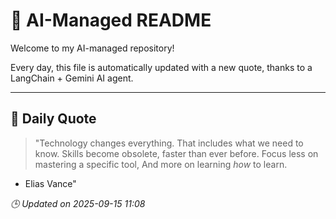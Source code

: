 # 🧠 AI-Managed README

Welcome to my AI-managed repository!

Every day, this file is automatically updated with a new quote, thanks to a LangChain + Gemini AI agent.

---

## 📅 Daily Quote

> "Technology changes everything.
That includes what we need to know.
Skills become obsolete, faster than ever before.
Focus less on mastering a specific tool,
And more on learning *how* to learn.

- Elias Vance"

*🕒 Updated on 2025-09-15 11:08*